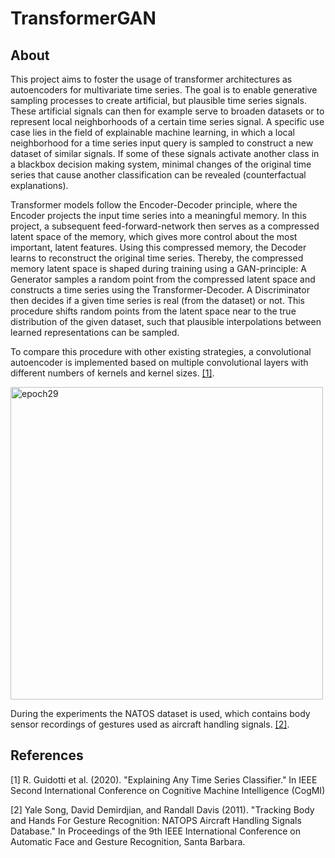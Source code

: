 # TransformerGAN

## About

This project aims to foster the usage of transformer architectures as autoencoders for multivariate time series. The goal is to enable generative sampling processes to create artificial, but plausible time series signals. These artificial signals can then for example serve to broaden datasets or to represent local neighborhoods of a certain time series signal. A specific use case lies in the field of explainable machine learning, in which a local neighborhood for a time series input query is sampled to construct a new dataset of similar signals. If some of these signals activate another class in a blackbox decision making system, minimal changes of the original time series that cause another classification can be revealed (counterfactual explanations). 

Transformer models follow the Encoder-Decoder principle, where the Encoder projects the input time series into a meaningful memory. In this project, a subsequent feed-forward-network then serves as a compressed latent space of the memory, which gives more control about the most important, latent features. Using this compressed memory, the Decoder learns to reconstruct the original time series. Thereby, the compressed memory latent space is shaped during training using a GAN-principle: A Generator samples a random point from the compressed latent space and constructs a time series using the Transformer-Decoder. A Discriminator then decides if a given time series is real (from the dataset) or not. This procedure shifts random points from the latent space near to the true distribution of the given dataset, such that plausible interpolations between learned representations can be sampled.

To compare this procedure with other existing strategies, a convolutional autoencoder is implemented based on multiple convolutional layers with different numbers of kernels and kernel sizes. [[1]](#1).

<img width="500" alt="epoch29" src="https://user-images.githubusercontent.com/56418155/206883314-1adc2da2-e1d8-4e5d-a53d-a4e9634ca1ed.png">

During the experiments the NATOS dataset is used, which contains body sensor recordings of gestures used as aircraft handling signals. [[2]](#2).

## References
<a id="1">[1]</a> 
R. Guidotti et al. (2020). 
"Explaining Any Time Series Classifier."
In IEEE Second International Conference on Cognitive Machine Intelligence (CogMI)

<a id="2">[2]</a> 
Yale Song, David Demirdjian, and Randall Davis (2011).
"Tracking Body and Hands For Gesture Recognition: NATOPS Aircraft Handling Signals Database."
In Proceedings of the 9th IEEE International Conference on Automatic Face and Gesture Recognition, Santa Barbara.
